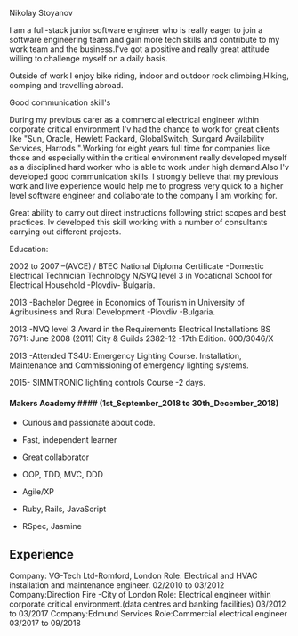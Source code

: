 Nikolay Stoyanov

I am a full-stack junior software engineer who is really eager to join a software engineering team and gain more tech skills and contribute to my work team and the business.I've got a positive and really great attitude willing to challenge myself on a daily basis.

Outside of work I enjoy bike riding, indoor and outdoor rock climbing,Hiking, comping and travelling abroad.

Good communication skill's

During my previous carer as a commercial electrical engineer within corporate critical environment I'v had the chance to work for great clients like "Sun, Oracle, Hewlett Packard, GlobalSwitch, Sungard Availability Services, Harrods ".Working for eight years full time for  companies like those and especially within the critical environment really developed myself as a disciplined hard worker who is able to work under high demand.Also I'v developed good communication skills.
I strongly believe that my previous work and live experience would help me to progress very quick to a higher level software engineer and collaborate to the company I am working for.

Great ability to carry out direct instructions following strict scopes and best practices.
Iv developed this skill working with a number of consultants carrying out different projects.

Education:

2002 to 2007 –(AVCE) / BTEC National Diploma Certificate -Domestic Electrical Technician Technology N/SVQ level 3 in Vocational School for Electrical Household -Plovdiv- Bulgaria.

2013 -Bachelor Degree in Economics of Tourism in University of Agribusiness and Rural Development -Plovdiv -Bulgaria.

2013 -NVQ level 3 Award in the Requirements Electrical Installations
BS 7671: June 2008 (2011) City & Guilds 2382-12 -17th Edition.
600/3046/X

2013 -Attended TS4U: Emergency Lighting Course.
Installation, Maintenance and Commissioning of emergency lighting systems.

2015- SIMMTRONIC lighting controls Course -2 days.


#### Makers Academy #### (1st_September_2018 to 30th_December_2018)

- Curious and passionate about code.
- Fast, independent learner
- Great collaborator

- OOP, TDD, MVC, DDD
- Agile/XP
- Ruby, Rails, JavaScript
- RSpec, Jasmine


## Experience
Company: VG-Tech Ltd-Romford, London
Role: Electrical and HVAC installation and maintenance engineer.
02/2010 to 03/2012
Company:Direction Fire -City of London
Role: Electrical engineer within corporate critical environment.(data centres and banking facilities)
03/2012 to 03/2017
Company:Edmund Services
Role:Commercial electrical engineer
03/2017 to 09/2018
